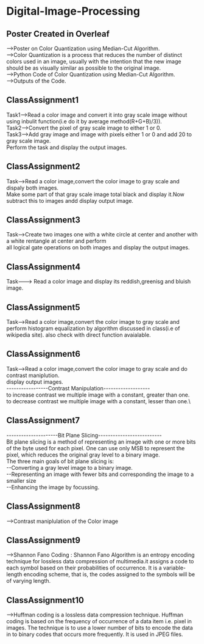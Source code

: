 # Digital-Image-Processing
## Poster Created in Overleaf
-->Poster on Color Quantization using Median-Cut Algorithm.\
-->Color Quantization is a process that reduces the number of distinct colors used in an image, usually with the intention that the new image should be as visually similar as possible to the original image.\
-->Python Code of Color Quantization using Median-Cut Algorithm.\
-->Outputs of the Code.
## ClassAssignment1
Task1-->Read a color image and convert it into gray scale image without using inbulit function(i.e do it by average method(R+G+B)/3)).\
Task2-->Convert the pixel of gray scale image to either 1 or 0.\
Task3-->Add gray image and image with pixels either 1 or 0 and add 20 to gray scale image.\
Perform the task and display the output images.
## ClassAssignment2
Task-->Read a color image,convert the color image to gray scale and dispaly both images.\
Make some part of that gray scale image total black and display it.Now subtract this to images andd display output image.
## ClassAssignment3
Task-->Create two images one with a white circle at center and another with a white rentangle at center and perform\
all logical gate operations on both images and display the output images. 
## ClassAssignment4
Task---> Read a color image and display its reddish,greenisg and bluish image.
## ClassAssignment5
Task-->Read a color image,convert the color image to gray scale and perform histogram equalization by algorithm discussed in class(i.e of wikipedia site).
also check with direct function avaialable.
## ClassAssignment6
Task-->Read a color image,convert the color image to gray scale and do contrast maniplution.\
display output images.\
-----------------Contrast Manipulation-------------------\
to increase contrast we multiple image with a constant, greater than one.\
to decrease contrast we multiple image with a constant, lesser than one.\
## ClassAssignment7
---------------------Bit Plane Slicing--------------------------\
Bit plane slicing is a method of representing an image with one or more bits of the byte used for each pixel. One can use only MSB to represent the pixel, which reduces the original gray level to a binary image. \
The three main goals of bit plane slicing is:\
--Converting a gray level image to a binary image.\
--Representing an image with fewer bits and corresponding the image to a smaller size\
--Enhancing the image by focussing.
## ClassAssignment8
-->Contrast maniplulation of the Color image
## ClassAssignment9
-->Shannon Fano Coding : Shannon Fano Algorithm is an entropy encoding technique for lossless data compression of multimedia.it assigns a code to each symbol based on their probabilities of occurrence. It is a variable-length encoding scheme, that is, the codes assigned to the symbols will be of varying length. 
## ClassAssignment10
-->Huffman coding is a lossless data compression technique. Huffman coding is based on the frequency of occurrence of a data item i.e. pixel in images. The technique is to use a lower number of bits to encode the data in to binary codes that occurs more frequently. It is used in JPEG files.

